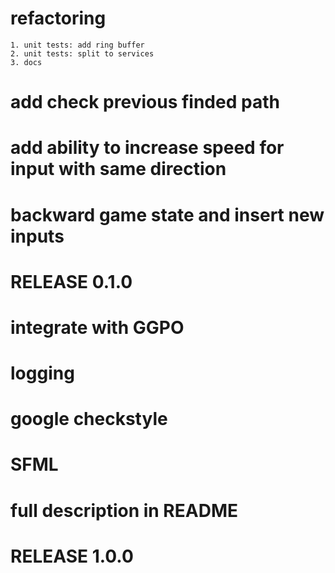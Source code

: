 # refactoring 
	1. unit tests: add ring buffer
	2. unit tests: split to services
	3. docs
# add check previous finded path
# add ability to increase speed for input with same direction
# backward game state and insert new inputs
# RELEASE 0.1.0
# integrate with GGPO
# logging
# google checkstyle
# SFML
# full description in README
# RELEASE 1.0.0 